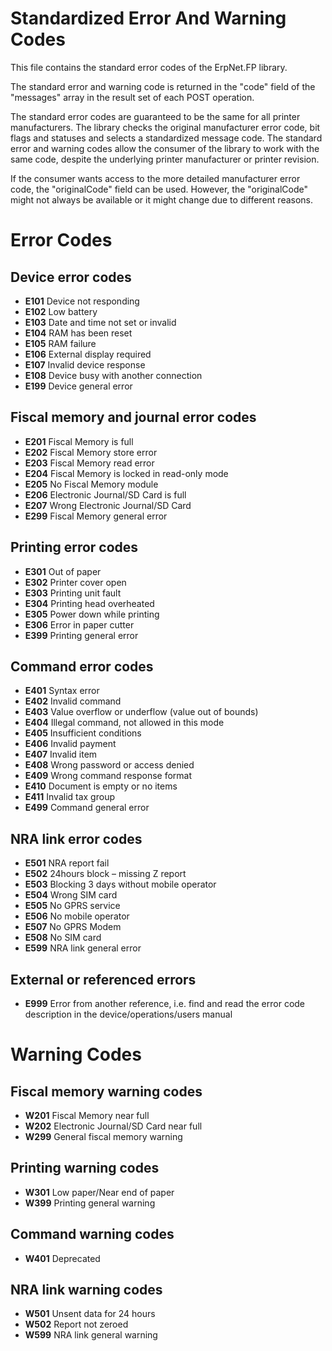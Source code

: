 # Standardized Error And Warning Codes
This file contains the standard error codes of the ErpNet.FP library.

The standard error and warning code is returned in the "code" field of the "messages" array in the result set of each POST operation.

The standard error codes are guaranteed to be the same for all printer manufacturers. 
The library checks the original manufacturer error code, bit flags and statuses and selects a standardized message code.
The standard error and warning codes allow the consumer of the library to work with the same code, 
despite the underlying printer manufacturer or printer revision.

If the consumer wants access to the more detailed manufacturer error code, the "originalCode" field can be used.
However, the "originalCode" might not always be available or it might change due to different reasons.

# Error Codes

## Device error codes 
* **E101** Device not responding
* **E102** Low battery
* **E103** Date and time not set or invalid
* **E104** RAM has been reset
* **E105** RAM failure
* **E106** External display required
* **E107** Invalid device response
* **E108** Device busy with another connection
* **E199** Device general error

## Fiscal memory and journal error codes
* **E201** Fiscal Memory is full
* **E202** Fiscal Memory store error
* **E203** Fiscal Memory read error
* **E204** Fiscal Memory is locked in read-only mode
* **E205** No Fiscal Memory module
* **E206** Electronic Journal/SD Card is full
* **E207** Wrong Electronic Journal/SD Card 
* **E299** Fiscal Memory general error

## Printing error codes
* **E301** Out of paper
* **E302** Printer cover open
* **E303** Printing unit fault
* **E304** Printing head overheated
* **E305** Power down while printing
* **E306** Error in paper cutter
* **E399** Printing general error

## Command error codes
* **E401** Syntax error
* **E402** Invalid command
* **E403** Value overflow or underflow (value out of bounds)
* **E404** Illegal command, not allowed in this mode
* **E405** Insufficient conditions
* **E406** Invalid payment
* **E407** Invalid item
* **E408** Wrong password or access denied
* **E409** Wrong command response format
* **E410** Document is empty or no items
* **E411** Invalid tax group
* **E499** Command general error

## NRA link error codes
* **E501** NRA report fail
* **E502** 24hours block – missing Z report
* **E503** Blocking 3 days without mobile operator
* **E504** Wrong SIM card
* **E505** No GPRS service
* **E506** No mobile operator
* **E507** No GPRS Modem
* **E508** No SIM card
* **E599** NRA link general error

## External or referenced errors
* **E999** Error from another reference, i.e. find and read the error code description in the device/operations/users manual 


# Warning Codes

## Fiscal memory warning codes
* **W201** Fiscal Memory near full
* **W202** Electronic Journal/SD Card near full
* **W299** General fiscal memory warning

## Printing warning codes
* **W301** Low paper/Near end of paper
* **W399** Printing general warning

## Command warning codes
* **W401** Deprecated 

## NRA link warning codes
* **W501** Unsent data for 24 hours
* **W502** Report not zeroed
* **W599** NRA link general warning
